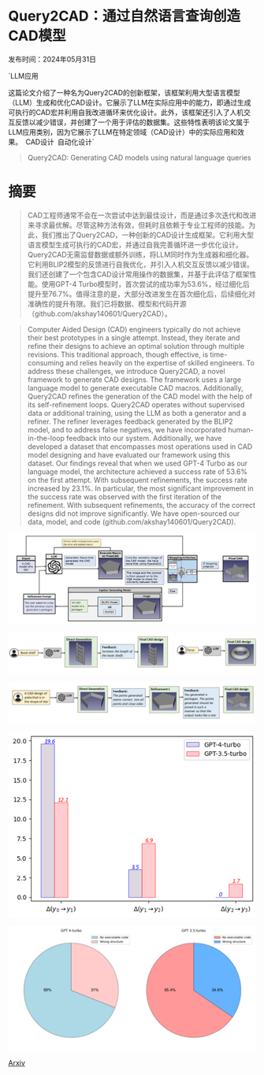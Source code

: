 # Query2CAD：通过自然语言查询创造CAD模型

发布时间：2024年05月31日

`LLM应用

这篇论文介绍了一种名为Query2CAD的创新框架，该框架利用大型语言模型（LLM）生成和优化CAD设计。它展示了LLM在实际应用中的能力，即通过生成可执行的CAD宏并利用自我改进循环来优化设计。此外，该框架还引入了人机交互反馈以减少错误，并创建了一个用于评估的数据集。这些特性表明该论文属于LLM应用类别，因为它展示了LLM在特定领域（CAD设计）中的实际应用和效果。` `CAD设计` `自动化设计`

> Query2CAD: Generating CAD models using natural language queries

# 摘要

> CAD工程师通常不会在一次尝试中达到最佳设计，而是通过多次迭代和改进来寻求最优解。尽管这种方法有效，但耗时且依赖于专业工程师的技能。为此，我们推出了Query2CAD，一种创新的CAD设计生成框架。它利用大型语言模型生成可执行的CAD宏，并通过自我完善循环进一步优化设计。Query2CAD无需监督数据或额外训练，将LLM同时作为生成器和细化器。它利用BLIP2模型的反馈进行自我优化，并引入人机交互反馈以减少错误。我们还创建了一个包含CAD设计常用操作的数据集，并基于此评估了框架性能。使用GPT-4 Turbo模型时，首次尝试的成功率为53.6%，经过细化后提升至76.7%。值得注意的是，大部分改进发生在首次细化后，后续细化对准确性的提升有限。我们已将数据、模型和代码开源（github.com/akshay140601/Query2CAD）。

> Computer Aided Design (CAD) engineers typically do not achieve their best prototypes in a single attempt. Instead, they iterate and refine their designs to achieve an optimal solution through multiple revisions. This traditional approach, though effective, is time-consuming and relies heavily on the expertise of skilled engineers. To address these challenges, we introduce Query2CAD, a novel framework to generate CAD designs. The framework uses a large language model to generate executable CAD macros. Additionally, Query2CAD refines the generation of the CAD model with the help of its self-refinement loops. Query2CAD operates without supervised data or additional training, using the LLM as both a generator and a refiner. The refiner leverages feedback generated by the BLIP2 model, and to address false negatives, we have incorporated human-in-the-loop feedback into our system. Additionally, we have developed a dataset that encompasses most operations used in CAD model designing and have evaluated our framework using this dataset. Our findings reveal that when we used GPT-4 Turbo as our language model, the architecture achieved a success rate of 53.6\% on the first attempt. With subsequent refinements, the success rate increased by 23.1\%. In particular, the most significant improvement in the success rate was observed with the first iteration of the refinement. With subsequent refinements, the accuracy of the correct designs did not improve significantly. We have open-sourced our data, model, and code (github.com/akshay140601/Query2CAD).

![Query2CAD：通过自然语言查询创造CAD模型](../../../paper_images/2406.00144/architecture.png)

![Query2CAD：通过自然语言查询创造CAD模型](../../../paper_images/2406.00144/shaft.png)

![Query2CAD：通过自然语言查询创造CAD模型](../../../paper_images/2406.00144/star_image.png)

![Query2CAD：通过自然语言查询创造CAD模型](../../../paper_images/2406.00144/bar_plot.png)

![Query2CAD：通过自然语言查询创造CAD模型](../../../paper_images/2406.00144/pie_chart.png)

[Arxiv](https://arxiv.org/abs/2406.00144)